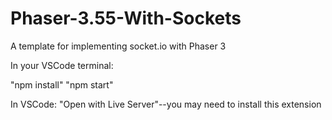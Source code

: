 # Phaser-3.55-With-Sockets
A template for implementing socket.io with Phaser 3

In your VSCode terminal:

"npm install"
"npm start"


In VSCode:
"Open with Live Server"--you may need to install this extension
